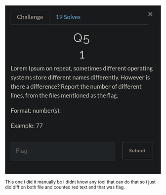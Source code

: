 ![](Images/Pasted%20image%2020210428142159.png)

This one i did it manually bc i didnt know any tool that can do that so i just did diff on both file and counted red text and that was flag. 